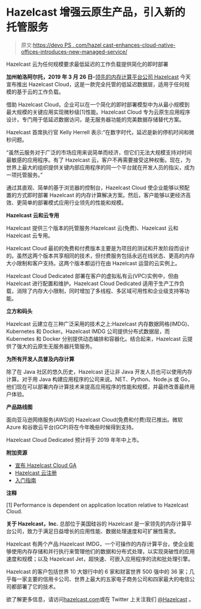 # Hazelcast 增强云原生产品，引入新的托管服务

> 原文:[https://devo PS . com/hazel cast-enhances-cloud-native-offices-introduces-new-managed-service/](https://devops.com/hazelcast-strengthens-cloud-native-offerings-introduces-new-managed-service/)

Hazelcast 云为任何规模要求最低延迟的工作负载提供简化的即时部署

**加州帕洛阿尔托，2019 年 3 月 26 日**–[领先的内存计算平台公司 Hazelcast](https://hazelcast.com/) 今天宣布推出 Hazelcast Cloud，这是一款完全托管的低延迟数据层，适用于任何规模的基于云的工作负载。

借助 Hazelcast Cloud，企业可以在一个简化的即时部署模型中为从最小规模到最大规模的关键应用实现微秒级[1]性能。Hazelcast Cloud 专为云原生应用程序设计，专门用于低延迟数据访问，是无服务器功能的完美数据存储替代方案。

Hazelcast 首席执行官 Kelly Herrell 表示:“在数字时代，延迟是新的停机时间和微秒问题。

“虽然云服务对于广泛的市场应用来说简单而经济，但它们无法大规模支持对时间最敏感的应用程序。有了 Hazelcast 云，客户不再需要接受这种权衡。现在，为世界上最大的组织提供关键内部应用程序的同一个平台就在开发人员的指尖，成为一项托管服务。”

通过其直观、简单的基于浏览器的控制台，Hazelcast Cloud 使企业能够以预配置的方式即时部署 Hazelcast 的内存计算解决方案。然后，客户能够以更经济高效、更简单的部署模式应用行业领先的性能和规模。

**Hazelcast 云和云专用**

Hazelcast 提供三个版本的托管服务:Hazelcast 云(免费)、Hazelcast 云和 Hazelcast 云专用。

Hazelcast Cloud 最初的免费和付费版本主要是为项目的测试和开发阶段而设计的。虽然这两个版本共享相同的技术，但付费服务包括永远在线状态、更高的内存大小限制和客户支持。这两个版本都运行在由 Hazelcast 运营的云实例上。

Hazelcast Cloud Dedicated 部署在客户的虚拟私有云(VPC)实例中，但由 Hazelcast 进行配置和维护。Hazelcast Cloud Dedicated 适用于生产工作负载，消除了内存大小限制，同时增加了多线程、多区域可用性和企业级支持等功能。

**立方和码头**

Hazelcast 云建立在三种广泛采用的技术之上:Hazelcast 内存数据网格(IMDG)、Kubernetes 和 Docker。Hazelcast IMDG 公司提供分布式数据层，而 Kubernetes 和 Docker 分别提供动态编排和容器化。结合起来，Hazelcast 云提供了强大的云原生无服务器托管服务。

**为所有开发人员普及内存计算**

除了在 Java 社区的悠久历史，Hazelcast 还让非 Java 开发人员也可以使用内存计算。对于用 Java 构建应用程序的公司来说。NET、Python、Node.js 或 Go，他们现在可以部署内存计算技术来提高应用程序的性能和规模，并最终改善最终用户体验。

**产品路线图**

面向亚马逊网络服务(AWS)的 Hazelcast Cloud(免费和付费)现已推出。微软 Azure 和谷歌云平台(GCP)将在今年晚些时候得到支持。

Hazelcast Cloud Dedicated 预计将于 2019 年年中上市。

**附加资源**

*   [宣布 Hazelcast Cloud GA](https://www.hazelcast.com/announcing-hazelcast-cloud)
*   [Hazelcast 云注册](https://cloud.hazelcast.com/sign-up)
*   [入门指南](https://docs.cloud.hazelcast.com/docs/getting-started)

**注释**

[1] Performance is dependent on application location relative to Hazelcast Cloud.

**关于 Hazelcast，Inc.** 总部位于美国硅谷的 Hazelcast 是一家领先的内存计算平台公司，致力于满足日益增长的应用性能、数据处理速度和可扩展性需求。

Hazelcast 有两个产品:Hazelcast IMDG，一个可操作的内存计算平台，使企业能够使用内存存储和并行执行来管理他们的数据和分布式处理，以实现突破性的应用速度和规模；以及 Hazelcast Jet，超快速、可嵌入应用程序的流和批处理引擎。

Hazelcast 的客户包括世界 10 大银行中的 6 家和财富世界 500 强中的 36 家；几乎每一家主要的信用卡公司、世界上最大的五家电子商务公司和四家最大的电信公司都部署了它的技术。

欲了解更多信息，请访问[hazelcast.com](https://www.hazelcast.com/)或在 Twitter 上关注我们 [@Hazelcast](https://www.twitter.com/hazelcast) 。